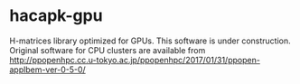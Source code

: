 # hacapk-gpu
H-matrices library optimized for GPUs.
This software is under construction. 
Original software for CPU clusters are available from http://ppopenhpc.cc.u-tokyo.ac.jp/ppopenhpc/2017/01/31/ppopen-applbem-ver-0-5-0/
